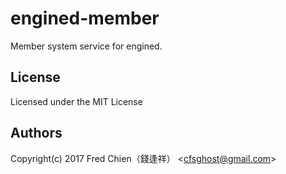# engined-member

Member system service for engined.

## License
Licensed under the MIT License
 
## Authors
Copyright(c) 2017 Fred Chien（錢逢祥） <<cfsghost@gmail.com>>
